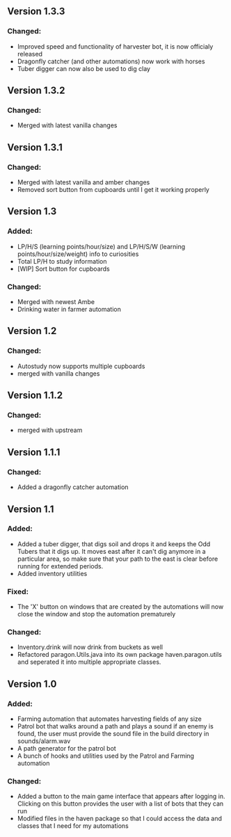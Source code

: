 ## Version 1.3.3
### Changed:
- Improved speed and functionality of harvester bot, it is now officialy released
- Dragonfly catcher (and other automations) now work with horses
- Tuber digger can now also be used to dig clay

## Version 1.3.2
### Changed:
- Merged with latest vanilla changes

## Version 1.3.1
### Changed:
- Merged with latest vanilla and amber changes
- Removed sort button from cupboards until I get it working properly

## Version 1.3
### Added:
- LP/H/S (learning points/hour/size) and LP/H/S/W (learning points/hour/size/weight) info to curiosities
- Total LP/H to study information
- [WIP] Sort button for cupboards

### Changed:
- Merged with newest Ambe
- Drinking water in farmer automation

## Version 1.2
### Changed:
- Autostudy now supports multiple cupboards
- merged with vanilla changes

## Version 1.1.2
### Changed:
- merged with upstream

## Version 1.1.1
### Changed:
- Added a dragonfly catcher automation

## Version 1.1
### Added:
- Added a tuber digger, that digs soil and drops it and keeps the Odd Tubers that it digs up. It moves east after it can't dig
  anymore in a particular area, so make sure that your path to the east is clear before running for extended periods.
- Added inventory utilities

### Fixed:
- The 'X' button on windows that are created by the automations will now close the window and stop the automation prematurely

### Changed:
- Inventory.drink will now drink from buckets as well
- Refactored paragon.Utils.java into its own package haven.paragon.utils and seperated it into multiple
  appropriate classes.
 


## Version 1.0
### Added:
- Farming automation that automates harvesting fields of any size
- Patrol bot that walks around a path and plays a sound if an enemy is found, 
the user must provide the sound file in the build directory in sounds/alarm.wav
- A path generator for the patrol bot	
- A bunch of hooks and utilities used by the Patrol and Farming automation

### Changed: 
- Added a button to the main game interface that appears after logging in. Clicking on this 
button provides the user with a list of bots that they can run
- Modified files in the haven package so that I could access the data and classes that I need 
for my automations
